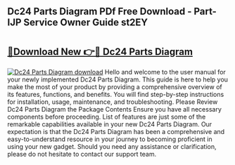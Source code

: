 ## Dc24 Parts Diagram PDf Free Download - Part-IJP Service Owner Guide st2EY

# <h2><a href="http://dfkek1.blite.top/?on=Dc24+Parts+Diagram">🔗Download New 👉🔴 Dc24 Parts Diagram</a></h2>

[![Dc24 Parts Diagram download](https://i.imgur.com/lujVjoI.png)](http://dfkek1.blite.top/?on=Dc24+Parts+Diagram)
Hello and welcome to the user manual for your newly implemented Dc24 Parts Diagram. This guide is here to help you make the most of your product by providing a comprehensive overview of its features, functions, and benefits. You will find step-by-step instructions for installation, usage, maintenance, and troubleshooting. Please Review Dc24 Parts Diagram the Package Contents Ensure you have all necessary components before proceeding. List of features are just some of the remarkable capabilities available in your new Dc24 Parts Diagram. Our expectation is that the Dc24 Parts Diagram has been a comprehensive and easy-to-understand resource in your journey to becoming proficient in using your new gadget. Should you need any assistance or clarification, please do not hesitate to contact our support team.
